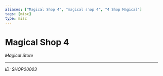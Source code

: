 ```yaml
---
aliases: ["Magical Shop 4", "magical shop 4", "4 Shop Magical"]
tags: [misc]
type: misc
---
```


# Magical Shop 4

*Magical Store*

---
*ID: SHOP00003*